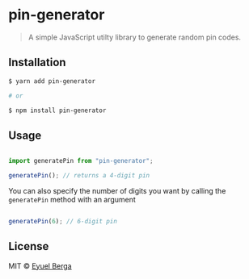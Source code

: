 # pin-generator

> A simple JavaScript utilty library to generate random pin codes.

## Installation

```sh
$ yarn add pin-generator

# or

$ npm install pin-generator
```

## Usage 

```js

import generatePin from "pin-generator";

generatePin(); // returns a 4-digit pin

```

You can also specify the number of digits you want by calling the `generatePin` method
with an argument 


```js

generatePin(6); // 6-digit pin

```

## License

MIT © [Eyuel Berga](https://github.com/eyuelberga)

